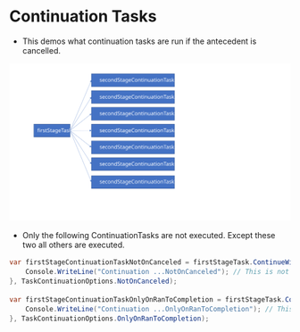 # Continuation Tasks

- This demos what continuation tasks are run if the antecedent is cancelled. 

![TaskContinuation](./images/20SelectiveContinuations20.svg)

- Only the following ContinuationTasks are not executed. Except these two all others are executed.

```cs
var firstStageContinuationTaskNotOnCanceled = firstStageTask.ContinueWith((Task firstStageTask) => {
    Console.WriteLine("Continuation ...NotOnCanceled"); // This is not executed.
}, TaskContinuationOptions.NotOnCanceled);

var firstStageContinuationTaskOnlyOnRanToCompletion = firstStageTask.ContinueWith((Task firstStageTask) => {
    Console.WriteLine("Continuation ...OnlyOnRanToCompletion"); // This is not executed.
}, TaskContinuationOptions.OnlyOnRanToCompletion);
```

